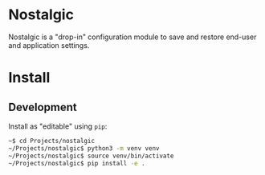 # Nostalgic

Nostalgic is a "drop-in" configuration module to save and restore
end-user and application settings.


# Install

## Development

Install as "editable" using `pip`:

```sh
~$ cd Projects/nostalgic
~/Projects/nostalgic$ python3 -m venv venv
~/Projects/nostalgic$ source venv/bin/activate
~/Projects/nostalgic$ pip install -e .
```
